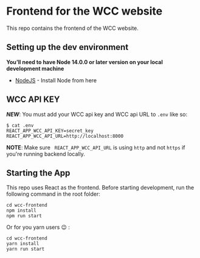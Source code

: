 # Frontend for the WCC website

This repo contains the frontend of the WCC website.

## Setting up the dev environment

**You’ll need to have Node 14.0.0 or later version on your local development machine**

-   [NodeJS](https://nodejs.org/en/) - Install Node from here

## WCC API KEY

**_NEW_**: You must add your WCC api key and WCC api URL to `.env` like so:

```
$ cat .env
REACT_APP_WCC_API_KEY=secret_key
REACT_APP_WCC_API_URL=http://localhost:8000
```

**NOTE**: Make sure ` REACT_APP_WCC_API_URL` is using `http` and not `https` if
you're running backend locally.

## Starting the App

This repo uses React as the frontend. Before starting development, run the following command in the root folder:

```
cd wcc-frontend
npm install
npm run start
```

Or for you yarn users :wink: :

```
cd wcc-frontend
yarn install
yarn run start
```
